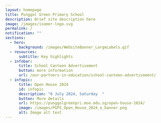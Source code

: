 ```yaml
---
layout: homepage
title: Punggol Green Primary School
description: Brief site description here
image: /images/isomer-logo.svg
permalink: /
notification: ""
sections:
  - hero:
      background: /images/WebsiteBanner_LargeLabels.gif
  - resources:
      subtitle: Key highlights
  - infobar:
      title: School Canteen Advertisement
      button: more information
      url: /our-partners-in-education/school-canteen-advertisement/
  - infopic:
      title: Open House 2024
      id: infopic
      description: "6 July 2024, Saturday  "
      button: More details
      url: https://punggolgreenpri.moe.edu.sg/open-house-2024/
      image: /images/PGPS_Open_House_2024_e_banner.png
      alt: Image alt text
---
```

